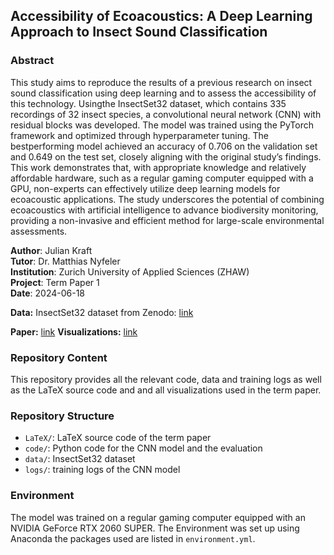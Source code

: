 ## Accessibility of Ecoacoustics: A Deep Learning Approach to Insect Sound Classification

### Abstract

This study aims to reproduce the results of a previous research on insect sound classification using deep learning and to assess the accessibility of this technology. Usingthe InsectSet32 dataset, which contains 335 recordings of 32 insect species, a convolutional neural network (CNN) with residual blocks was developed. The model was trained using the PyTorch framework and optimized through hyperparameter tuning. The bestperforming model achieved an accuracy of 0.706 on the validation set and 0.649 on the test set, closely aligning with the original study’s findings. This work demonstrates that, with appropriate knowledge and relatively affordable hardware, such as a regular gaming computer equipped with a GPU, non-experts can effectively utilize deep learning models for ecoacoustic applications. The study underscores the potential of combining ecoacoustics with artificial intelligence to advance biodiversity monitoring, providing a non-invasive and efficient method for large-scale environmental assessments.

**Author**:         Julian Kraft  
**Tutor**:          Dr. Matthias Nyfeler  
**Institution**:    Zurich University of Applied Sciences (ZHAW)  
**Project**:        Term Paper 1  
**Date**:           2024-06-18

**Data:** InsectSet32 dataset from Zenodo: [link](https://zenodo.org/records/7072196)

**Paper:** [link](LaTeX/main.pdf)
**Visualizations:** [link](code/visualizations.ipynb)

### Repository Content

This repository provides all the relevant code, data and training logs as well as the LaTeX source code and
and all visualizations used in the term paper.

### Repository Structure

- `LaTeX/`: LaTeX source code of the term paper
- `code/`: Python code for the CNN model and the evaluation
- `data/`: InsectSet32 dataset
- `logs/`: training logs of the CNN model

### Environment

The model was trained on a regular gaming computer equipped with an NVIDIA GeForce RTX 2060 SUPER.
The Environment was set up using Anaconda the packages used are listed in `environment.yml`.